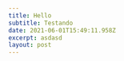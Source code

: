 ```yaml
---
title: Hello
subtitle: Testando
date: 2021-06-01T15:49:11.958Z
excerpt: asdasd
layout: post
---
```

